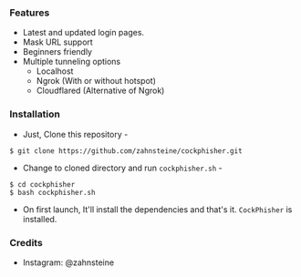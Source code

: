 ### Features

- Latest and updated login pages.
- Mask URL support 
- Beginners friendly
- Multiple tunneling options
  - Localhost
  - Ngrok (With or without hotspot)
  - Cloudflared (Alternative of Ngrok)


### Installation

- Just, Clone this repository -
```
$ git clone https://github.com/zahnsteine/cockphisher.git
```

- Change to cloned directory and run `cockphisher.sh` -
```
$ cd cockphisher
$ bash cockphisher.sh
```

- On first launch, It'll install the dependencies and that's it. `CockPhisher` is installed.

### Credits
- Instagram: @zahnsteine
